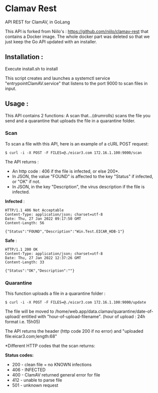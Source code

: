 # Clamav Rest

API REST for ClamAV, in GoLang

This API is forked from Niilo's : https://github.com/niilo/clamav-rest that contains a Docker image. The whole docker part was deleted so that we just keep the Go API updated with an installer.

## **Installation** :
Execute install.sh to install

This script creates and launches a systemctl service "entrypointClamAV.service" that listens to the port 9000 to scan files in input.

## **Usage** :

This API contains 2 functions: A scan that...(drumrolls) scans the file you send and a quarantine that uploads the file in a quarantine folder.

### Scan 

To scan a file with this API, here is an example of a cURL POST request:

`$ curl -i -X POST -F FILES=@./eicar3.com 172.16.1.100:9000/scan`

The API returns : 
- An http code : 406 if the file is infected, or else 200*.
- In JSON, the value "FOUND" is affected to the key "Status" if infected, or "OK" if not.
- In JSON, in the key "Description", the virus description if the file is infected.


**Infected** :

```
HTTP/1.1 406 Not Acceptable
Content-Type: application/json; charset=utf-8
Date: Thu, 27 Jan 2022 09:17:50 GMT
Content-Length: 56

{"Status":"FOUND","Description":"Win.Test.EICAR_HDB-1"}
```
**Safe** :

```
HTTP/1.1 200 OK
Content-Type: application/json; charset=utf-8
Date: Thu, 27 Jan 2022 12:37:26 GMT
Content-Length: 33

{"Status":"OK","Description":""}
```

### Quarantine

This function uploads a file in a quarantine folder :

`$ curl -i -X POST -F FILES=@./eicar3.com 172.16.1.100:9000/update`

The file will be moved to /home/web.app/data.clamav/quarantine/date-of-upload/ entitled with "hour-of-upload-filename". (hour of upload : 24h format i.e. 15h05)

The API returns the header (http code 200 if no error) and "uploaded file:eicar3.com;length:68"

*Different HTTP codes that the scan returns:

**Status codes:**

- 200 - clean file = no KNOWN infections
- 406 - INFECTED
- 400 - ClamAV returned general error for file
- 412 - unable to parse file
- 501 - unknown request
